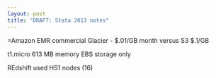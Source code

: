 ```yaml
---
layout: post
title: "DRAFT: Stata 2013 notes"
---
```


=Amazon EMR commercial
Glacier - $.01/GB month versus S3 $.1/GB

t1.micro 613 MB memory EBS storage only

REdshift used HS1 nodes (16)


